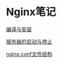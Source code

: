 # Nginx笔记

[编译与安装](./subfile/_1编译与安装.md)

[服务器的启动与停止](./subfile/_2启停控制.md)

[nginx.conf文件结构](./subfile/_3nginx.conf文件结构.md)